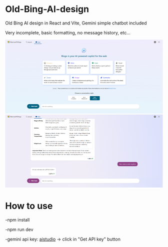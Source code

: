 # Old-Bing-AI-design
Old Bing AI design in React and Vite, Gemini simple chatbot included

Very incomplete, basic formatting, no message history, etc...

![Image](src/assets/image.png)
![Image](src/assets/image2.png)

# How to use

-npm install

-npm run dev

-gemini api key: [aistudio](aistudio.google.com) -> click in "Get API key" button
